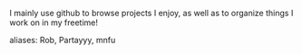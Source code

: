 I mainly use github to browse projects I enjoy, as well as to organize things I work on in my freetime!

aliases: Rob, Partayyy, mnfu
